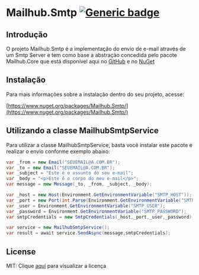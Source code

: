 # Mailhub.Smtp [![Generic badge](https://img.shields.io/badge/v1.0.0-development-green.svg)](https://shields.io/)

## Introdução
O projeto Mailhub.Smtp é a implementação do envio de e-mail através de um Smtp Server e tem como base a abstração concedida pelo pacote Mailhub.Core que está disponível aqui no [GitHub](https://github.com/gustavoscarvalhorj/MailHub.Core) e no [NuGet](https://www.nuget.org/packages/Mailhub.Core)

## Instalação
Para mais informações sobre a instalação dentro do seu projeto, acesse:

[https://www.nuget.org/packages/Mailhub.Smtp/](https://www.nuget.org/packages/Mailhub.Smtp/)

## Utilizando a classe MailhubSmtpService
Para utilizar a classe MailhubSmtpService, basta você instalar este pacote e realizar o envio conforme exemplo abaixo:

```cs
var _from = new Email("SEUEMAIL@A.COM.BR");
var _to = new Email("SEUEMAIL@A.COM.BR");
var _subject = "Este é o assunto do seu e-mail";
var _body = "<p>Este é o corpo do meu e-mail</p>";
var message = new Message(_to, _from, _subject, _body);

var _host = new Host(Environment.GetEnvironmentVariable("SMTP_HOST"));
var _port = new Port(int.Parse(Environment.GetEnvironmentVariable("SMTP_PORT")));
var _user = Environment.GetEnvironmentVariable("SMTP_USER");
var _password = Environment.GetEnvironmentVariable("SMTP_PASSWORD");
var smtpCredentials = new SmtpCredentials(_host,_port,_user,_password);

var service = new MailhubSmtpService();
var result = await service.SendAsync(message,smtpCredentials);
```

## License
MIT: Clique [aqui](LICENSE.txt) para visualizar a licença
